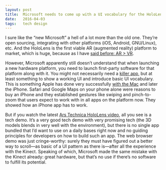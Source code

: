```yaml
---
layout: post
title:  Microsoft needs to come up with a UI vocabulary for the HoloLens
date:   2016-04-03
tags:   tech design
---
```


I sure like the “new Microsoft” a hell of a lot more than the old one. They’re open sourcing, integrating with other platforms (iOS, Android, GNU/Linux), etc. And the HoloLens is the first viable AR (augmented reality) platform to market, which is huge, because as I have [said before: AR > VR]({{site.baseurl}}/2014/08/08/virtual-and-augmented-reality.html).

However, Microsoft apparently still doesn’t understand that when launching a new hardware platform, you need to launch first-party software for that platform along with it. You might not necessarily need a [killer app](https://en.wikipedia.org/wiki/Killer_application), but at least something to show a working UI and introduce basic UI vocabulary. This is something Apple has done very successfully [with the Mac](https://en.wikipedia.org/wiki/File:Apple_Macintosh_Desktop.png) and later the iPhone. Safari and Google Maps on your phone alone were reasons to buy an iPhone and they established gestures like swiping and pinch-to-zoom that users expect to work with in all apps on the platform now. They showed how an iPhone app has to work.

But if you watch the latest [Ars Technica HoloLens video](http://arstechnica.co.uk/gadgets/2016/04/microsoft-hololens-hands-on-hardware-details/), all you see is a tech demo. It’s a very good tech demo with very promising tech (the 3D models blends in very well with the environment), but there is no single app bundled that I’d want to use on a daily bases right now and no guiding principles for developers on how to build such an app. The web browser demo was just cringe-worthy: surely they must have figured out a better way to scroll—as basic of a UI pattern as there is—after all the experience with the Kinect. Speaking of which, Microsoft made the same mistake with the Kinect already: great hardware, but that’s no use if there’s no software to fulfill its potential.